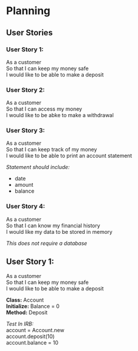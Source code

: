 # Planning

## User Stories

### User Story 1:

As a customer  
So that I can keep my money safe  
I would like to be able to make a deposit  

### User Story 2:

As a customer  
So that I can access my money  
I would like to be abke to make a withdrawal  

### User Story 3:

As a customer  
So that I can keep track of my money  
I would like to be able to print an account statement  

*Statement should include:*
- date
- amount
- balance

### User Story 4:

As a customer  
So that I can know my financial history  
I would like my data to be stored in memory  

*This does not require a database*


## User Story 1:

As a customer  
So that I can keep my money safe  
I would like to be able to make a deposit  

**Class:** Account  
**Initialize:** Balance = 0  
**Method:** Deposit  

*Test In IRB:*  
account = Account.new  
account.deposit(10)  
account.balance = 10  
